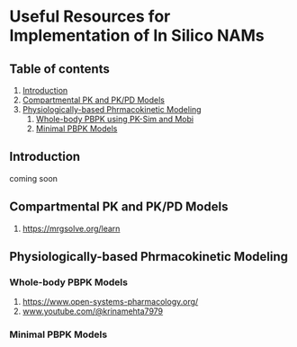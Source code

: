 # Useful Resources for Implementation of In Silico NAMs
## Table of contents
1. [Introduction](#introduction)
2. [Compartmental PK and PK/PD Models](#ode)
3. [Physiologically-based Phrmacokinetic Modeling](#pbpk)
   1. [Whole-body PBPK using PK-Sim and Mobi](#pbpk1)
   2. [Minimal PBPK Models](#mpbpk)

## Introduction 
<a name="introduction"></a>
coming soon

## Compartmental PK and PK/PD Models
<a name="ode"></a>
1. https://mrgsolve.org/learn

## Physiologically-based Phrmacokinetic Modeling
<a name="pbpk"></a>
### Whole-body PBPK Models
<a name="pbpk1"></a>
1. https://www.open-systems-pharmacology.org/
2. www.youtube.com/@krinamehta7979
### Minimal PBPK Models
<a name="mPBPK"></a>
